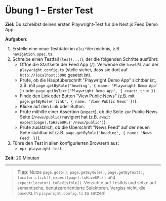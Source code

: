 # Übung 1 – Erster Test

**Ziel:**
Du schreibst deinen ersten Playwright-Test für die Next.js Feed Demo App.

**Aufgaben:**

1.  Erstelle eine neue Testdatei im `e2e/`-Verzeichnis, z.B. `navigation.spec.ts`.
2.  Schreibe einen Testfall (`test(...)`), der die folgenden Schritte ausführt:
    -   Öffne die Startseite der Feed App (`/`). Verwende die `baseURL` aus der `playwright.config.ts` (stelle sicher, dass sie dort auf `http://localhost:3000` gesetzt ist).
    -   Prüfe, ob die Hauptüberschrift "Playwright Demo App" sichtbar ist, z.B. mit `page.getByRole('heading', { name: 'Playwright Demo App' })` oder `page.getByText('Playwright Demo App', { exact: true })`.
    -   Finde den Link oder Button "View Public News" (z.B. mit `page.getByRole('link', { name: 'View Public News' })`).
    -   Klicke auf den Link oder Button.
    -   Prüfe mithilfe einer Assertion (`expect`), ob die Seite zur Public News Seite (`/news/public`) navigiert hat (z.B. `await expect(page).toHaveURL('/news/public')`).
    -   Prüfe zusätzlich, ob die Überschrift "News Feed" auf der neuen Seite sichtbar ist (z.B. `page.getByRole('heading', { name: 'News Feed' })`).
3.  Führe den Test in allen konfigurierten Browsern aus:
    -   `npx playwright test`

**Zeit:** 20 Minuten

---

> **Tipp:** Nutze `page.goto()`, `page.getByRole()`, `page.getByText()`, `locator.click()`, `expect(page).toHaveURL()` und `expect(locator).toBeVisible()`. Verzichte auf TestIds und setze auf semantische, benutzerorientierte Selektoren. Vergiss nicht, die `baseURL` in `playwright.config.ts` zu setzen!
